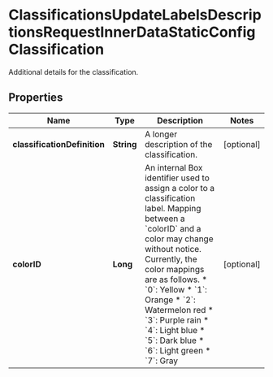 

# ClassificationsUpdateLabelsDescriptionsRequestInnerDataStaticConfigClassification

Additional details for the classification.

## Properties

| Name | Type | Description | Notes |
|------------ | ------------- | ------------- | -------------|
|**classificationDefinition** | **String** | A longer description of the classification. |  [optional] |
|**colorID** | **Long** | An internal Box identifier used to assign a color to a classification label.  Mapping between a &#x60;colorID&#x60; and a color may change without notice. Currently, the color mappings are as follows.  * &#x60;0&#x60;: Yellow * &#x60;1&#x60;: Orange * &#x60;2&#x60;: Watermelon red * &#x60;3&#x60;: Purple rain * &#x60;4&#x60;: Light blue * &#x60;5&#x60;: Dark blue * &#x60;6&#x60;: Light green * &#x60;7&#x60;: Gray |  [optional] |



